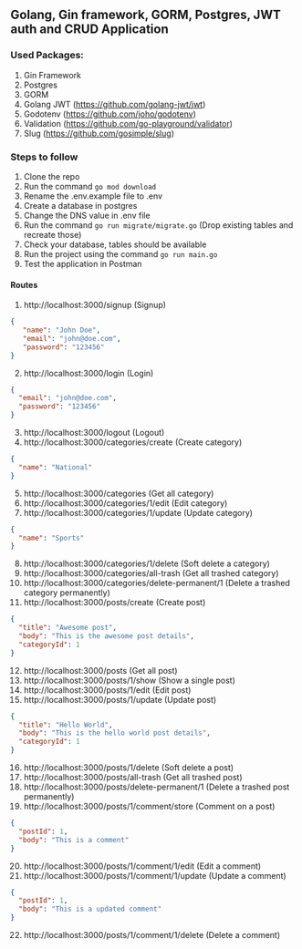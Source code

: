 ## Golang, Gin framework, GORM, Postgres, JWT auth and CRUD Application

### Used Packages:
1. Gin Framework
2. Postgres
3. GORM
4. Golang JWT (https://github.com/golang-jwt/jwt)
5. Godotenv (https://github.com/joho/godotenv)
6. Validation (https://github.com/go-playground/validator)
7. Slug (https://github.com/gosimple/slug)

### Steps to follow
1. Clone the repo
2. Run the command `go mod download`
3. Rename the .env.example file to .env 
4. Create a database in postgres 
5. Change the DNS value in .env file 
6. Run the command `go run migrate/migrate.go` (Drop existing tables and recreate those)
7. Check your database, tables should be available
8. Run the project using the command `go run main.go`
9. Test the application in Postman

#### Routes
1. http://localhost:3000/signup (Signup)
```json
{
   "name": "John Doe",
   "email": "john@doe.com",
   "password": "123456"
}
```
2. http://localhost:3000/login (Login)
```json 
{
  "email": "john@doe.com",
  "password": "123456"
}
```
3. http://localhost:3000/logout (Logout)
4. http://localhost:3000/categories/create (Create category)
```json
{
  "name": "National"
}
```
5. http://localhost:3000/categories (Get all category)
6. http://localhost:3000/categories/1/edit (Edit category)
7. http://localhost:3000/categories/1/update (Update category)
```json
{
  "name": "Sports"
}
```
8. http://localhost:3000/categories/1/delete (Soft delete a category)
9. http://localhost:3000/categories/all-trash (Get all trashed category)
10. http://localhost:3000/categories/delete-permanent/1 (Delete a trashed category permanently)
11. http://localhost:3000/posts/create (Create post)
```json
{
  "title": "Awesome post",
  "body": "This is the awesome post details",
  "categoryId": 1
}
```
12. http://localhost:3000/posts (Get all post)
13. http://localhost:3000/posts/1/show (Show a single post)
14. http://localhost:3000/posts/1/edit (Edit post)
15. http://localhost:3000/posts/1/update (Update post)
```json
{
  "title": "Hello World",
  "body": "This is the hello world post details",
  "categoryId": 1
}
```
16. http://localhost:3000/posts/1/delete (Soft delete a post)
17. http://localhost:3000/posts/all-trash (Get all trashed post)
18. http://localhost:3000/posts/delete-permanent/1 (Delete a trashed post permanently)
19. http://localhost:3000/posts/1/comment/store (Comment on a post)
```json
{
  "postId": 1,
  "body": "This is a comment"
}
```
20. http://localhost:3000/posts/1/comment/1/edit (Edit a comment)
21. http://localhost:3000/posts/1/comment/1/update (Update a comment)
```json
{
  "postId": 1,
  "body": "This is a updated comment"
}
```
22. http://localhost:3000/posts/1/comment/1/delete (Delete a comment)